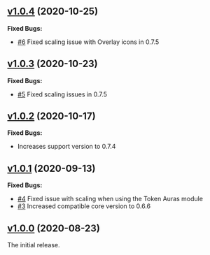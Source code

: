 ## [v1.0.4](https://github.com/illandril/FoundryVTT-token-hud-scale/releases/tag/v1.0.4) (2020-10-25)
**Fixed Bugs:**
* [\#6](https://github.com/illandril/FoundryVTT-token-hud-scale/issues/6) Fixed scaling issue with Overlay icons in 0.7.5

## [v1.0.3](https://github.com/illandril/FoundryVTT-token-hud-scale/releases/tag/v1.0.3) (2020-10-23)
**Fixed Bugs:**
* [\#5](https://github.com/illandril/FoundryVTT-token-hud-scale/issues/5) Fixed scaling issues in 0.7.5

## [v1.0.2](https://github.com/illandril/FoundryVTT-token-hud-scale/releases/tag/v1.0.2) (2020-10-17)
**Fixed Bugs:**
* Increases support version to 0.7.4

## [v1.0.1](https://github.com/illandril/FoundryVTT-token-hud-scale/releases/tag/v1.0.1) (2020-09-13)
**Fixed Bugs:**
* [\#4](https://github.com/illandril/FoundryVTT-token-hud-scale/issues/4) Fixed issue with scaling when using the Token Auras module
* [\#3](https://github.com/illandril/FoundryVTT-token-hud-scale/issues/3) Increased compatible core version to 0.6.6

## [v1.0.0](https://github.com/illandril/FoundryVTT-token-hud-scale/releases/tag/v1.0.0) (2020-08-23)
The initial release.
